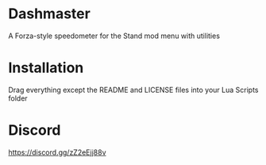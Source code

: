 # Dashmaster
 A Forza-style speedometer for the Stand mod menu with utilities

# Installation
Drag everything except the README and LICENSE files into your Lua Scripts folder

# Discord
https://discord.gg/zZ2eEjj88v

